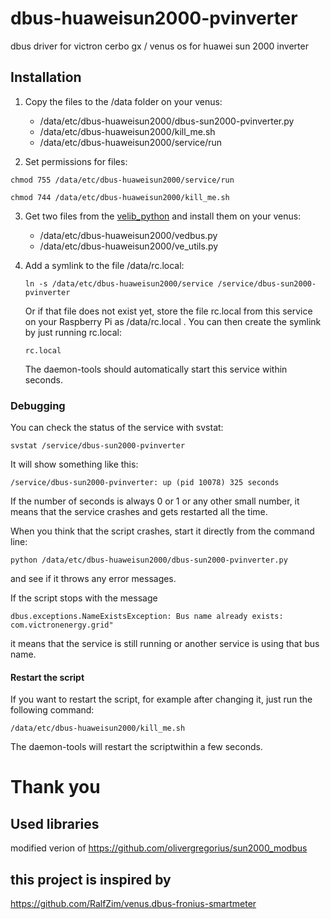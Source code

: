 # dbus-huaweisun2000-pvinverter
dbus driver for victron cerbo gx / venus os for huawei sun 2000 inverter


## Installation

1. Copy the files to the /data folder on your venus:

   - /data/etc/dbus-huaweisun2000/dbus-sun2000-pvinverter.py
   - /data/etc/dbus-huaweisun2000/kill_me.sh
   - /data/etc/dbus-huaweisun2000/service/run

2. Set permissions for files:

`chmod 755 /data/etc/dbus-huaweisun2000/service/run`

`chmod 744 /data/etc/dbus-huaweisun2000/kill_me.sh`


3. Get two files from the [velib_python](https://github.com/victronenergy/velib_python) and install them on your venus:

   - /data/etc/dbus-huaweisun2000/vedbus.py
   - /data/etc/dbus-huaweisun2000/ve_utils.py

4. Add a symlink to the file /data/rc.local:

   `ln -s /data/etc/dbus-huaweisun2000/service /service/dbus-sun2000-pvinverter`

   Or if that file does not exist yet, store the file rc.local from this service on your Raspberry Pi as /data/rc.local .
   You can then create the symlink by just running rc.local:
  
   `rc.local`

   The daemon-tools should automatically start this service within seconds.


### Debugging

You can check the status of the service with svstat:

`svstat /service/dbus-sun2000-pvinverter`

It will show something like this:

`/service/dbus-sun2000-pvinverter: up (pid 10078) 325 seconds`

If the number of seconds is always 0 or 1 or any other small number, it means that the service crashes and gets restarted all the time.

When you think that the script crashes, start it directly from the command line:

`python /data/etc/dbus-huaweisun2000/dbus-sun2000-pvinverter.py`

and see if it throws any error messages.

If the script stops with the message

`dbus.exceptions.NameExistsException: Bus name already exists: com.victronenergy.grid"`

it means that the service is still running or another service is using that bus name.

#### Restart the script

If you want to restart the script, for example after changing it, just run the following command:

`/data/etc/dbus-huaweisun2000/kill_me.sh`

The daemon-tools will restart the scriptwithin a few seconds.

# Thank you
## Used libraries
modified verion of https://github.com/olivergregorius/sun2000_modbus

## this project is inspired by 
https://github.com/RalfZim/venus.dbus-fronius-smartmeter
